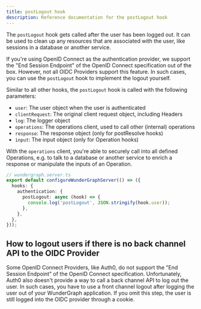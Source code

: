 ```yaml
---
title: postLogout hook
description: Reference documentation for the postLogout hook
---
```


The `postLogout` hook gets called after the user has been logged out.
It can be used to clean up any resources that are associated with the user,
like sessions in a database or another service.

If you're using OpenID Connect as the authentication provider, we support the "End Session Endpoint" of the OpenID Connect specification out of the box.
However, not all OIDC Providers support this feature.
In such cases, you can use the `postLogout` hook to implement the logout yourself.

Similar to all other hooks,
the `postLogout` hook is called with the following parameters:

- `user`: The user object when the user is authenticated
- `clientRequest`: The original client request object, including Headers
- `log`: The logger object
- `operations`: The operations client, used to call other (internal) operations
- `response`: The response object (only for postResolve hooks)
- `input`: The input object (only for Operation hooks)

With the `operations` client,
you're able to securely call into all defined Operations,
e.g. to talk to a database or another service to enrich a response or manipulate the inputs of an Operation.

```typescript
// wundergraph.server.ts
export default configureWunderGraphServer(() => ({
  hooks: {
    authentication: {
      postLogout: async (hook) => {
        console.log('postLogout', JSON.stringify(hook.user));
      },
    },
  },
}));
```

## How to logout users if there is no back channel API to the OIDC Provider

Some OpenID Connect Providers, like Auth0, do not support the "End Session Endpoint" of the OpenID Connect specification.
Unfortunately, Auth0 also doesn't provide a way to call a back channel API to log out the user.
In such cases, you have to use a front channel logout after logging the user out of your WunderGraph application.
If you omit this step, the user is still logged into the OIDC provider through a cookie.
